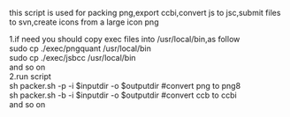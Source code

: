 this script is used for packing png,export ccbi,convert js to jsc,submit files to svn,create icons from a large icon png  
  
1.if need you should copy exec files into /usr/local/bin,as follow  
sudo cp ./exec/pngquant /usr/local/bin  
sudo cp ./exec/jsbcc /usr/local/bin  
and so on  
2.run script  
 sh packer.sh -p -i $inputdir -o $outputdir #convert png to png8  
 sh packer.sh -b -i $inputdir -o $outputdir #convert ccb to ccbi  
 and so on  
